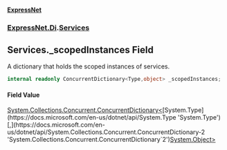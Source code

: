 #### [ExpressNet](ExpressNet.md 'ExpressNet')
### [ExpressNet.Di](ExpressNet.Di.md 'ExpressNet.Di').[Services](ExpressNet.Di.Services.md 'ExpressNet.Di.Services')

## Services._scopedInstances Field

A dictionary that holds the scoped instances of services.

```csharp
internal readonly ConcurrentDictionary<Type,object> _scopedInstances;
```

#### Field Value
[System.Collections.Concurrent.ConcurrentDictionary&lt;](https://docs.microsoft.com/en-us/dotnet/api/System.Collections.Concurrent.ConcurrentDictionary-2 'System.Collections.Concurrent.ConcurrentDictionary`2')[System.Type](https://docs.microsoft.com/en-us/dotnet/api/System.Type 'System.Type')[,](https://docs.microsoft.com/en-us/dotnet/api/System.Collections.Concurrent.ConcurrentDictionary-2 'System.Collections.Concurrent.ConcurrentDictionary`2')[System.Object](https://docs.microsoft.com/en-us/dotnet/api/System.Object 'System.Object')[&gt;](https://docs.microsoft.com/en-us/dotnet/api/System.Collections.Concurrent.ConcurrentDictionary-2 'System.Collections.Concurrent.ConcurrentDictionary`2')